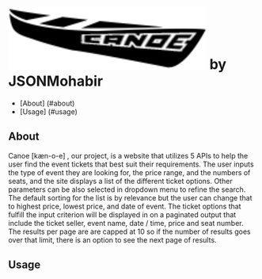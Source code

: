  ![CANOE](https://github.com/anyakeller/JSONmohabir_MohabirJ-FichterN-FreyraJ-KelllerA/blob/master/logo.png "The original boat png credit goes to https://thenounproject.com/term/canoe/64735/ thanks!  We added the logo text.") 
by JSONMohabir
===============================================
- [About] (#about)
- [Usage] (#usage)

About
----------
Canoe [kæn-o-e] , our project, is a website that utilizes 5 APIs to help the user find the event tickets that best suit their requirements.  The user inputs the type of event they are looking for, the price range, and the numbers of seats, and the site displays a list of the different ticket options. Other parameters can be also selected in dropdown menu to refine the search. The default sorting for the list is by relevance but the user can change that to highest price, lowest price, and date of event. The ticket options that fulfill the input criterion will be displayed in on a paginated output that include the ticket seller, event name, date / time, price and  seat number.  The results per page are are capped at 10 so if the number of results goes over that limit, there is an option to see the next page of results.  

Usage
----------
